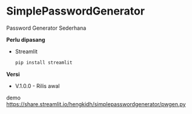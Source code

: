 # SimplePasswordGenerator
Password Generator Sederhana


**Perlu dipasang**

* Streamlit
  ```sh
  pip install streamlit
  ```

**Versi**

* V.1.0.0 - Rilis awal

demo
https://share.streamlit.io/hengkidh/simplepasswordgenerator/pwgen.py